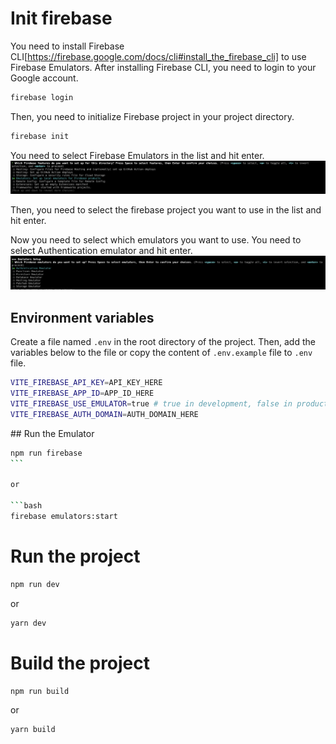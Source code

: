 # Init firebase

You need to install Firebase CLI[https://firebase.google.com/docs/cli#install_the_firebase_cli] to use Firebase Emulators.
After installing Firebase CLI, you need to login to your Google account.

```bash
firebase login
```

Then, you need to initialize Firebase project in your project directory.

```bash
firebase init
```

You need to select Firebase Emulators in the list and hit enter.
![First list](./static/emulator.jpg)

Then, you need to select the firebase project you want to use in the list and hit enter.

Now you need to select which emulators you want to use. You need to select Authentication emulator and hit enter.
![First list](./static/emulator2.jpg)

## Environment variables

Create a file named `.env` in the root directory of the project. Then, add the variables below to the file or copy the content of `.env.example` file to `.env` file.

```bash
VITE_FIREBASE_API_KEY=API_KEY_HERE
VITE_FIREBASE_APP_ID=APP_ID_HERE
VITE_FIREBASE_USE_EMULATOR=true # true in development, false in production
VITE_FIREBASE_AUTH_DOMAIN=AUTH_DOMAIN_HERE
```

## Run the Emulator

````bash
npm run firebase
```

or

```bash
firebase emulators:start
````

# Run the project

```bash
npm run dev
```

or

```bash
yarn dev
```

# Build the project

```bash
npm run build
```

or

```bash
yarn build
```
